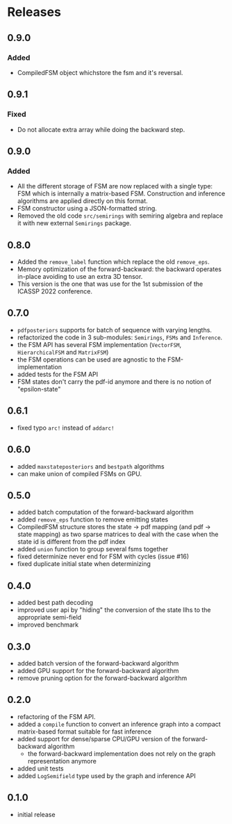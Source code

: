 # Releases

## 0.9.0
### Added
* CompiledFSM object whichstore the fsm and it's reversal.

## 0.9.1
### Fixed
* Do not allocate extra array while doing the backward step.

## 0.9.0
### Added
* All the different storage of FSM are now replaced with a single type:
  FSM which is internally a matrix-based FSM. Construction and
  inference algorithms are applied directly on this format.
* FSM constructor using a JSON-formatted string.
* Removed the old code `src/semirings` with semiring algebra and replace it
  with new external `Semirings` package.

## 0.8.0
* Added the `remove_label` function which replace the old `remove_eps`.
* Memory optimization of the forward-backward: the backward operates
  in-place avoiding to use an extra 3D tensor.
* This version is the one that was use for the 1st submission
  of the ICASSP 2022 conference.

## 0.7.0
* `pdfposteriors` supports for batch of sequence with varying lengths.
* refactorized the code in 3 sub-modules: `Semirings`, `FSMs` and `Inference`.
* the FSM API has several FSM implementation (`VectorFSM`,
  `HierarchicalFSM` and `MatrixFSM`)
* the FSM operations can be used are agnostic to the FSM-implementation
* added tests for the FSM API
* FSM states don't carry the pdf-id anymore and there is no notion
  of "epsilon-state"

## 0.6.1
* fixed typo `arc!` instead of `addarc!`

## 0.6.0
* added `maxstateposteriors` and `bestpath` algorithms
* can make union of compiled FSMs on GPU.

## 0.5.0

* added batch computation of the forward-backward algorithm
* added `remove_eps` function to remove emitting states
* CompiledFSM structure stores the state -> pdf mapping (and pdf ->
  state mapping) as two sparse matrices to deal with
  the case when the state id is different from the pdf index
* added `union` function to group several fsms together
* fixed determinize never end for FSM with cycles (issue #16)
* fixed duplicate initial state when determinizing

## 0.4.0

* added best path decoding
* improved user api by "hiding" the conversion of the state llhs to
  the appropriate semi-field
* improved benchmark

## 0.3.0

* added batch version of the forward-backward algorithm
* added GPU support for the forward-backward algorithm
* remove pruning option for the forward-backward algorithm

## 0.2.0

* refactoring of the FSM API.
* added a `compile` function to convert an inference graph into a
  compact matrix-based format suitable for fast inference
* added support for dense/sparse CPU/GPU version of the
  forward-backward algorithm
  * the forward-backward implementation does not rely on the graph
    representation anymore
* added unit tests
* added `LogSemifield` type used by the graph and inference API

## 0.1.0

* initial release
